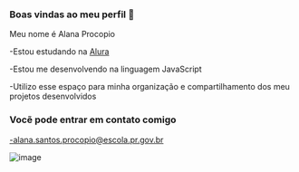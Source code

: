 ### Boas vindas ao meu perfil 💛

Meu nome é Alana Procopio

-Estou estudando na [Alura](https://www.alura.com.br)

-Estou me desenvolvendo na linguagem JavaScript

-Utilizo esse espaço para minha organização e compartilhamento dos meu projetos desenvolvidos 

### Vocẽ pode entrar em contato comigo

-alana.santos.procopio@escola.pr.gov.br

![image](https://github.com/user-attachments/assets/283d0e95-ab58-46bc-bc98-e4adeddb8c2c)
